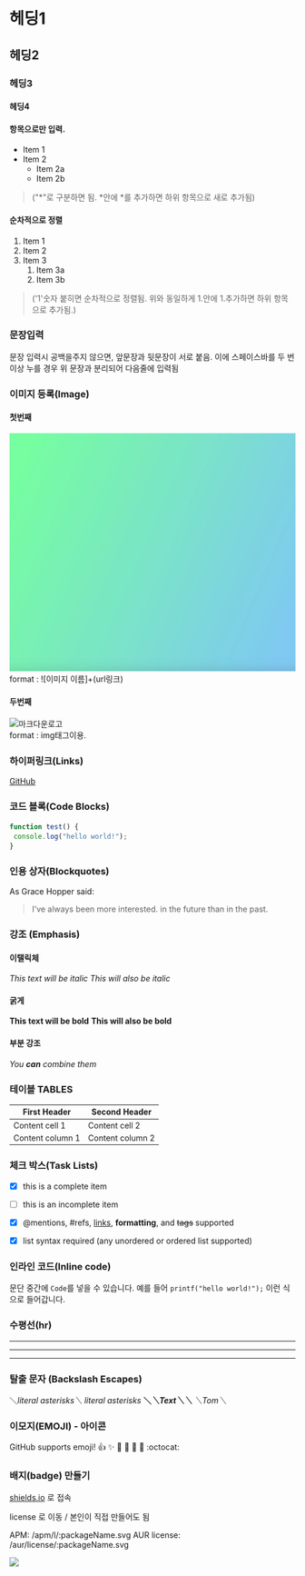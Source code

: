 # 헤딩1
## 헤딩2
### 헤딩3
#### 헤딩4





#### 항목으로만 입력. 

* Item 1 
* Item 2 
    * Item 2a 
    * Item 2b 
    
 
 
 >("*"로 구분하면 됨. *안에 *를 추가하면 하위 항목으로 새로 추가됨)    






#### 순차적으로 정렬 

1. Item 1 
1. Item 2 
1. Item 3 
    1. Item 3a 
    1. Item 3b
 
 
 
 >('1'숫자 붙히면 순차적으로 정렬됨. 위와 동일하게 1.안에 1.추가하면 하위 항목으로 추가됨.) 







### 문장입력

문장 입력시 공백을주지 않으면, 앞문장과 뒷문장이 서로 붙음. 이에 스페이스바를 두 번 이상 누를 경우  위 문장과 분리되어 다음줄에 입력됨 






### 이미지 등록(Image)


#### 첫번째 

![이미지1](/image/이미지색.jpeg)
  format : ![이미지 이름]+(url링크)


#### 두번째 
![마크다운로고](https://upload.wikimedia.org/wikipedia/commons/thumb/4/48/Markdown-mark.svg/330px-Markdown-mark.svg.png)  
  format : img태그이용.
  





### 하이퍼링크(Links)
[GitHub](http://github.com "깃허브")






### 코드 블록(Code Blocks) 
```javascript 
function test() { 
 console.log("hello world!"); 
} 
```




### 인용 상자(Blockquotes)

As Grace Hopper said: 

> I’ve always been more interested. 
> in the future than in the past.





### 강조 (Emphasis)


#### 이탤릭체

*This text will be italic* 
_This will also be italic_ 



#### 굵게

**This text will be bold** 
__This will also be bold__ 



#### 부분 강조

*You **can** combine them*





### 테이블 TABLES


First Header | Second Header 
------------ | ------------- 
Content cell 1 | Content cell 2 
Content column 1 | Content column 2




### 체크 박스(Task Lists)

- [x] this is a complete item 
- [ ] this is an incomplete item 
- [x] @mentions, #refs, [links](), **formatting**, and <del>tags</del> supported 
- [x] list syntax required (any unordered or ordered list supported)




### 인라인 코드(Inline code)

문단 중간에 `Code`를 넣을 수 있습니다. 
예를 들어 `printf("hello world!");` 이런 식으로 들어갑니다.





### 수평선(hr)


--- 

*** 

___



### 탈출 문자 (Backslash Escapes)


＼*literal asterisks＼* 
*literal asterisks* 
__＼*＼*Text＼*＼*__ 
_＼_Tom＼__



### 이모지(EMOJI) - 아이콘


GitHub supports emoji! 
:+1: :sparkles: :camel: :tada: 
:rocket: :metal: :octocat:



### 배지(badge) 만들기

[shields.io](https://shields.io/)
로 접속

license 로 이동 / 본인이 직접 만들어도 됨 


APM: /apm/l/:packageName.svg 
AUR license: /aur/license/:packageName.svg

<img src="https://img.shields.io/badge/license-mit-orange">

